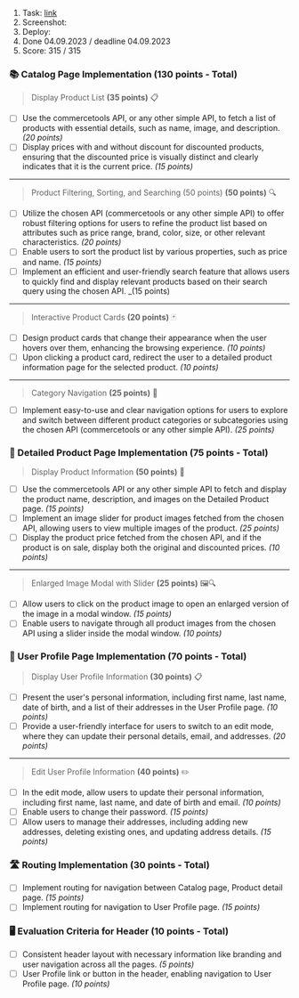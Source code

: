 1. Task: [link](https://github.com/rolling-scopes-school/tasks/blob/master/tasks/eCommerce-Application/Sprints/Sprint%233.md)
2. Screenshot:
3. Deploy: 
4. Done 04.09.2023 / deadline 04.09.2023
5. Score: 315 / 315

### 📚 Catalog Page Implementation (130 points - Total)

> Display Product List **(35 points)** 📋
- [ ] Use the commercetools API, or any other simple API, to fetch a list of products with essential details, such as name, image, and description. _(20 points)_
- [ ] Display prices with and without discount for discounted products, ensuring that the discounted price is visually distinct and clearly indicates that it is the current price. _(15 points)_

---

> Product Filtering, Sorting, and Searching (50 points) **(50 points)** 🔍
- [ ]  Utilize the chosen API (commercetools or any other simple API) to offer robust filtering options for users to refine the product list based on attributes such as price range, brand, color, size, or other relevant characteristics. _(20 points)_
- [ ] Enable users to sort the product list by various properties, such as price and name. _(15 points)_
- [ ] Implement an efficient and user-friendly search feature that allows users to quickly find and display relevant products based on their search query using the chosen API. _(15 points)

---

> Interactive Product Cards **(20 points)** 🃏
- [ ] Design product cards that change their appearance when the user hovers over them, enhancing the browsing experience. _(10 points)_
- [ ] Upon clicking a product card, redirect the user to a detailed product information page for the selected product. _(10 points)_

---

> Category Navigation **(25 points)** 🧭
- [ ] Implement easy-to-use and clear navigation options for users to explore and switch between different product categories or subcategories using the chosen API (commercetools or any other simple API). _(25 points)_

### 🔎 Detailed Product Page Implementation (75 points - Total)

> Display Product Information **(50 points)** 📝
- [ ] Use the commercetools API or any other simple API to fetch and display the product name, description, and images on the Detailed Product page. _(15 points)_
- [ ]  Implement an image slider for product images fetched from the chosen API, allowing users to view multiple images of the product. _(25 points)_
- [ ]  Display the product price fetched from the chosen API, and if the product is on sale, display both the original and discounted prices. _(10 points)_

---

> Enlarged Image Modal with Slider **(25 points)** 🖼️🔍
- [ ]  Allow users to click on the product image to open an enlarged version of the image in a modal window. _(15 points)_
- [ ] Enable users to navigate through all product images from the chosen API using a slider inside the modal window. _(10 points)_

### 👥 User Profile Page Implementation (70 points - Total)

> Display User Profile Information **(30 points)** 📋
- [ ] Present the user's personal information, including first name, last name, date of birth, and a list of their addresses in the User Profile page. _(10 points)_
- [ ]  Provide a user-friendly interface for users to switch to an edit mode, where they can update their personal details, email, and addresses. _(20 points)_

---

> Edit User Profile Information **(40 points)** ✏️
- [ ]  In the edit mode, allow users to update their personal information, including first name, last name, and date of birth and email. _(10 points)_
- [ ] Enable users to change their password. _(15 points)_
- [ ] Allow users to manage their addresses, including adding new addresses, deleting existing ones, and updating address details. _(15 points)_

### 🛣️ Routing Implementation (30 points - Total)

- [ ]  Implement routing for navigation between Catalog page, Product detail page. _(15 points)_
- [ ]  Implement routing for navigation to User Profile page. _(15 points)_

### 🖥️ Evaluation Criteria for Header (10 points - Total)

- [ ]  Consistent header layout with necessary information like branding and user navigation across all the pages. _(5 points)_
- [ ]  User Profile link or button in the header, enabling navigation to User Profile page. _(10 points)_